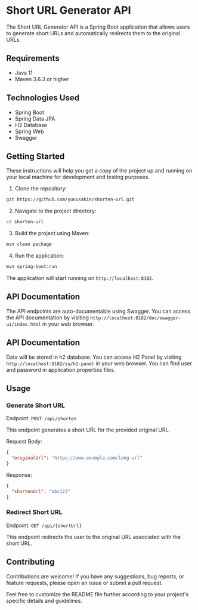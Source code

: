 # Short URL Generator API

The Short URL Generator API is a Spring Boot application that allows users to generate short URLs and automatically redirects them to the original URLs.

## Requirements

- Java 11 
- Maven 3.6.3 or higher

## Technologies Used

- Spring Boot
- Spring Data JPA
- H2 Database
- Spring Web
- Swagger

## Getting Started

These instructions will help you get a copy of the project up and running on your local machine for development and testing purposes.

1. Clone the repository:

```bash
git https://github.com/yunusakin/shorten-url.git
```

2. Navigate to the project directory:

```bash
cd shorten-url
```

3. Build the project using Maven:

```bash
mvn clean package
```

4. Run the application:

```bash
mvn spring-boot:run
```

The application will start running on `http://localhost:8182`.

## API Documentation

The API endpoints are auto-documentable using Swagger. You can access the API documentation by visiting `http://localhost:8182/doc/swagger-ui/index.html` in your web browser.

## API Documentation

Data will be stored in h2 database. You can access H2 Panel by visiting `http://localhost:8182/su/h2-panel` in your web browser. You can find user and password in application.properties files.

## Usage

### Generate Short URL

Endpoint: `POST /api/shorten`

This endpoint generates a short URL for the provided original URL.

Request Body:

```json
{
  "originalUrl": "https://www.example.com/long-url"
}
```

Response:

```json
{
  "shortenUrl": "abc123"
}
```

### Redirect Short URL

Endpoint: `GET /api/{shortUrl}`

This endpoint redirects the user to the original URL associated with the short URL.

## Contributing

Contributions are welcome! If you have any suggestions, bug reports, or feature requests, please open an issue or submit a pull request.

Feel free to customize the README file further according to your project's specific details and guidelines.
